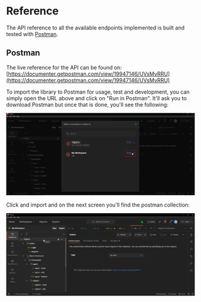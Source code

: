 # Reference
The API reference to all the available endpoints implemented is built and tested with [Postman](https://www.postman.com/).

## Postman

The live reference for the API can be found on:
[https://documenter.getpostman.com/view/19947146/UVsMvRRU](https://documenter.getpostman.com/view/19947146/UVsMvRRU)

To import the library to Postman for usage, test and development, you can simply open the URL above and click on "Run in Postman". It'll ask you to download Postman but once that is done, you'll see the following:

![media/import_postman.png](media/import_postman.png)

Click and import and on the next screen you'll find the postman collection:

![media/postman.png](media/postman.png)
